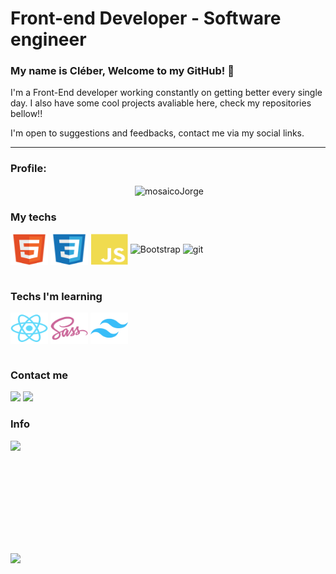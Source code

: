 ﻿

 # Front-end Developer - Software engineer

 ### My name is Cléber, Welcome to my GitHub! 👋

I'm a Front-End developer working constantly on getting better every single day. I also have some cool projects avaliable here, check my repositories bellow!! 

I'm open to suggestions and feedbacks, contact me via my social links.

---

### Profile:

<div align="center">&nbsp;<img align="center" height="250px" src="https://streak-stats.demolab.com?user=Cleber-severo&theme=radical&border_radius=5&locale=en" alt="mosaicoJorge" /></div>



### My techs
 <div style="display: inline_block">
  <img align="center" alt="HTML" height="50" width="60" src="https://raw.githubusercontent.com/devicons/devicon/master/icons/html5/html5-original.svg">
  <img align="center" alt="CSS" height="50" width="60" src="https://raw.githubusercontent.com/devicons/devicon/master/icons/css3/css3-original.svg">
  <img align="center" alt="Js" height="50" width="60" src="https://raw.githubusercontent.com/devicons/devicon/master/icons/javascript/javascript-plain.svg">
 <img align="center" alt="Bootstrap" height="50" width="60" src="https://cdn.jsdelivr.net/gh/devicons/devicon/icons/bootstrap/bootstrap-original.svg">
 <img align="center" alt="git" height="50" width="60" src="https://cdn.jsdelivr.net/gh/devicons/devicon/icons/git/git-original.svg">
</div>
<br>

### Techs I'm learning

<div style="display: inline_block">
 <img align="center" alt="React" height="50" width="60" src="https://raw.githubusercontent.com/devicons/devicon/master/icons/react/react-original.svg">
 <img align="center" alt="Sass" height="50" width="60" src="https://raw.githubusercontent.com/devicons/devicon/master/icons/sass/sass-original.svg">
 <img align="center" alt="Tailwind" height="50" width="60" src="https://github.com/devicons/devicon/blob/master/icons/tailwindcss/tailwindcss-plain.svg">
</div>
 <br>


### Contact me 
<a href="mailto:clebersevero1998@gmail.com"><img src="https://img.shields.io/badge/Gmail-D14836?style=for-the-badge&logo=gmail&logoColor=white" target="_blank"></a> <a href="https://www.linkedin.com/in/cleber-severo/" target="_blank"><img src="https://img.shields.io/badge/-LinkedIn-%230077B5?style=for-the-badge&logo=linkedin&logoColor=white" target="_blank"></a>
<br>

### Info

 <img style="display: block" height="180em" src="https://github-readme-stats-git-masterrstaa-rickstaa.vercel.app/api/top-langs/?username=Cleber-severo"/>
 <img height="190em" src="https://github-readme-stats.vercel.app/api/top-langs/?username=Cleber-severo"/>

  
